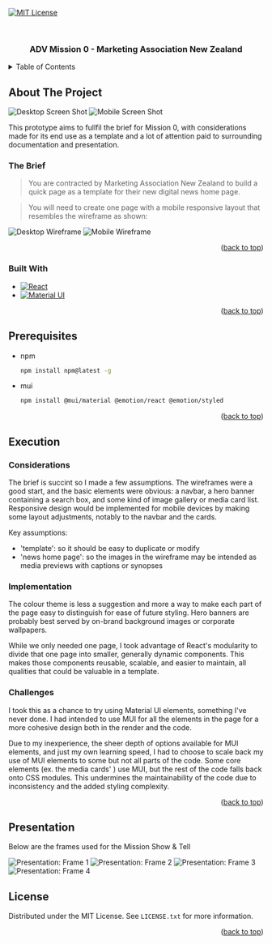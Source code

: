 <a id="readme-top"></a>

[![MIT License][license-shield]][license-url]

<br />
<div align="center">
  <h3 align="center">ADV Mission 0 - Marketing Association New Zealand</h3>
</div>

<details>
  <summary>Table of Contents</summary>
  <ol>
    <li>
      <a href="#about-the-project">About The Project</a>
      <ul>
        <li><a href="#built-with">Built With</a></li>
      </ul>
    </li>
    <li>
      <a href="#getting-started">Getting Started</a>
      <ul>
        <li><a href="#prerequisites">Prerequisites</a></li>
        <li><a href="#installation">Installation</a></li>
      </ul>
    </li>
    <li><a href="#usage">Usage</a></li>
    <li><a href="#license">License</a></li>
  </ol>
</details>

<!-- ABOUT THE PROJECT -->

## About The Project

![Desktop Screen Shot](public/project-screencap-desktop.png)
![Mobile Screen Shot](public/project-screencap-mobile.png)

This prototype aims to fullfil the brief for Mission 0, with considerations made for its end use as a template and a lot of attention paid to surrounding documentation and presentation.

### The Brief

> You are contracted by Marketing Association New Zealand to build a quick page as a template for their new digital news home page.

> You will need to create one page with a mobile responsive layout that resembles the wireframe as shown:

![Desktop Wireframe](public/desktop-view.png)
![Mobile Wireframe](public/mobile-view.png)

<p align="right">(<a href="#readme-top">back to top</a>)</p>

### Built With

- [![React][React.js]][React-url]
- [![Material UI][Material-UI]][MUI-url]

<p align="right">(<a href="#readme-top">back to top</a>)</p>

<!-- GETTING STARTED -->

## Prerequisites

- npm

  ```sh
  npm install npm@latest -g
  ```

- mui
  ```sh
  npm install @mui/material @emotion/react @emotion/styled
  ```

<p align="right">(<a href="#readme-top">back to top</a>)</p>

## Execution

### Considerations

The brief is succint so I made a few assumptions. The wireframes were a good start, and the basic elements were obvious: a navbar, a hero banner containing a search box, and some kind of image gallery or media card list. Responsive design would be implemented for mobile devices by making some layout adjustments, notably to the navbar and the cards.

Key assumptions:

- 'template': so it should be easy to duplicate or modify
- 'news home page': so the images in the wireframe may be intended as media previews with captions or synopses

### Implementation

The colour theme is less a suggestion and more a way to make each part of the page easy to distinguish for ease of future styling. Hero banners are probably best served by on-brand background images or corporate wallpapers.

While we only needed one page, I took advantage of React's modularity to divide that one page into smaller, generally dynamic components. This makes those components reusable, scalable, and easier to maintain, all qualities that could be valuable in a template.

### Challenges

I took this as a chance to try using Material UI elements, something I've never done. I had intended to use MUI for all the elements in the page for a more cohesive design both in the render and the code.

Due to my inexperience, the sheer depth of options available for MUI elements, and just my own learning speed, I had to choose to scale back my use of MUI elements to some but not all parts of the code. Some core elements (ex. the media cards' <ImageList/>) use MUI, but the rest of the code falls back onto CSS modules. This undermines the maintainability of the code due to inconsistency and the added styling complexity.

<p align="right">(<a href="#readme-top">back to top</a>)</p>

## Presentation

Below are the frames used for the Mission Show & Tell

![Presentation: Frame 1](presentation/presentation-frame-1.png)
![Presentation: Frame 2](presentation/presentation-frame-2.png)
![Presentation: Frame 3](presentation/presentation-frame-3.png)
![Presentation: Frame 4](presentation/presentation-frame-4.png)

## License

Distributed under the MIT License. See `LICENSE.txt` for more information.

<p align="right">(<a href="#readme-top">back to top</a>)</p>

<!-- MARKDOWN LINKS & IMAGES -->
<!-- https://www.markdownguide.org/basic-syntax/#reference-style-links -->

[license-shield]: https://img.shields.io/github/license/othneildrew/Best-README-Template.svg?style=for-the-badge
[license-url]: https://github.com/othneildrew/Best-README-Template/blob/master/LICENSE.txt
[React.js]: https://img.shields.io/badge/React-20232A?style=for-the-badge&logo=react&logoColor=61DAFB
[React-url]: https://reactjs.org/
[Material-UI]: https://img.shields.io/badge/Material%20UI-007FFF?style=for-the-badge&logo=mui&logoColor=white
[MUI-url]: https://mui.com/
